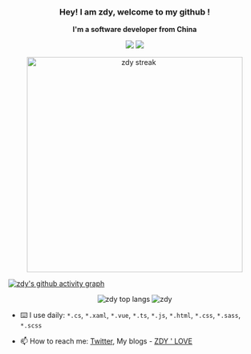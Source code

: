 <h3 align="center">
  <strong>Hey! I am zdy, welcome to my github !</strong>
</h3>

<p align="center">
    <strong>I'm a software developer from China</strong>
</p>

<p align='center'>
	<a href="https://www.zdyla.com"><img src="https://img.shields.io/badge/zdyla.com-%230077B5.svg?&style=for-the-badge&logo=link&logoColor=white" /></a>
	<a href="https://twitter.com/zdylacom"><img src="https://img.shields.io/badge/Twitter-1DA1F2?style=for-the-badge&logo=twitter&logoColor=white" /></a>
</p>

<div class="container" align="center">
        <img alt="zdy streak" width="430" src="https://github-readme-streak-stats.herokuapp.com?user=zdy1988&theme=dark&hide_border=true"/>
</div>

[![zdy's github activity graph](https://github-readme-activity-graph.cyclic.app/graph?username=zdy1988&theme=react-dark)](https://github.com/zdy1988/github-readme-activity-graph)

<div class="container" align="center">
        <img alt="zdy top langs" src="https://github-readme-stats.vercel.app/api/top-langs/?username=zdy1988&layout=compact&theme=dark">
        <img alt="zdy"  src="https://github-readme-stats.vercel.app/api?username=zdy1988&show_icons=true&hide_title=true&theme=nightowl">
</div>
        

<!--
**zdy1988/zdy1988** is a ✨ _special_ ✨ repository because its `README.md` (this file) appears on your GitHub profile.

Here are some ideas to get you started:

- 🔭 I’m currently working on ...
- 🌱 I’m currently learning ...
- 👯 I’m looking to collaborate on ...
- 🤔 I’m looking for help with ...
- 💬 Ask me about ...
- 📫 How to reach me: ...
- 😄 Pronouns: ...
- ⚡ Fun fact: ...
-->


- ⌨️ I use daily: `*.cs`, `*.xaml`, `*.vue`, `*.ts`, `*.js`, `*.html`, `*.css`, `*.sass`, `*.scss`

- 📫 How to reach me: [Twitter](https://twitter.com/zdylacom), My blogs - [ZDY ' LOVE](https://www.zdyla.com)
